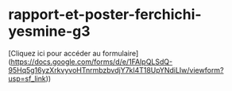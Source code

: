 # rapport-et-poster-ferchichi-yesmine-g3
[Cliquez ici pour accéder au formulaire] (https://docs.google.com/forms/d/e/1FAIpQLSdQ-95Hq5g16yzXrkvyvoHTnrmbzbvdjY7kl4T18UpYNdiLIw/viewform?usp=sf_link))

